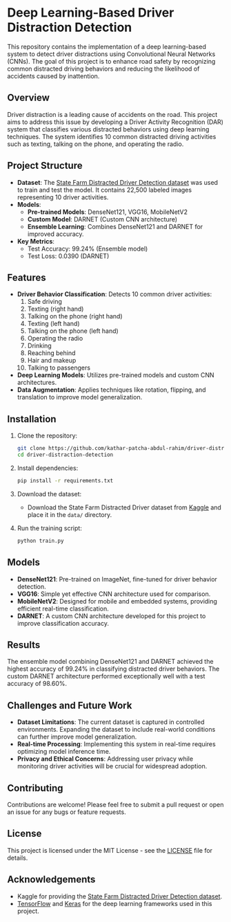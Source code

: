 # Deep Learning-Based Driver Distraction Detection

This repository contains the implementation of a deep learning-based system to detect driver distractions using Convolutional Neural Networks (CNNs). The goal of this project is to enhance road safety by recognizing common distracted driving behaviors and reducing the likelihood of accidents caused by inattention.

## Overview

Driver distraction is a leading cause of accidents on the road. This project aims to address this issue by developing a Driver Activity Recognition (DAR) system that classifies various distracted behaviors using deep learning techniques. The system identifies 10 common distracted driving activities such as texting, talking on the phone, and operating the radio.

## Project Structure

- **Dataset**: The [State Farm Distracted Driver Detection dataset](https://www.kaggle.com/competitions/state-farm-distracted-driver-detection/data) was used to train and test the model. It contains 22,500 labeled images representing 10 driver activities.
- **Models**:
  - **Pre-trained Models**: DenseNet121, VGG16, MobileNetV2
  - **Custom Model**: DARNET (Custom CNN architecture)
  - **Ensemble Learning**: Combines DenseNet121 and DARNET for improved accuracy.
- **Key Metrics**:
  - Test Accuracy: 99.24% (Ensemble model)
  - Test Loss: 0.0390 (DARNET)
  
## Features

- **Driver Behavior Classification**: Detects 10 common driver activities:
  1. Safe driving
  2. Texting (right hand)
  3. Talking on the phone (right hand)
  4. Texting (left hand)
  5. Talking on the phone (left hand)
  6. Operating the radio
  7. Drinking
  8. Reaching behind
  9. Hair and makeup
  10. Talking to passengers
- **Deep Learning Models**: Utilizes pre-trained models and custom CNN architectures.
- **Data Augmentation**: Applies techniques like rotation, flipping, and translation to improve model generalization.

## Installation

1. Clone the repository:
    ```bash
    git clone https://github.com/kathar-patcha-abdul-rahim/driver-distraction-detection.git
    cd driver-distraction-detection
    ```
2. Install dependencies:
    ```bash
    pip install -r requirements.txt
    ```

3. Download the dataset:
   - Download the State Farm Distracted Driver dataset from [Kaggle](https://www.kaggle.com/competitions/state-farm-distracted-driver-detection/data) and place it in the `data/` directory.

4. Run the training script:
    ```bash
    python train.py
    ```

## Models

- **DenseNet121**: Pre-trained on ImageNet, fine-tuned for driver behavior detection.
- **VGG16**: Simple yet effective CNN architecture used for comparison.
- **MobileNetV2**: Designed for mobile and embedded systems, providing efficient real-time classification.
- **DARNET**: A custom CNN architecture developed for this project to improve classification accuracy.

## Results

The ensemble model combining DenseNet121 and DARNET achieved the highest accuracy of 99.24% in classifying distracted driver behaviors. The custom DARNET architecture performed exceptionally well with a test accuracy of 98.60%.

## Challenges and Future Work

- **Dataset Limitations**: The current dataset is captured in controlled environments. Expanding the dataset to include real-world conditions can further improve model generalization.
- **Real-time Processing**: Implementing this system in real-time requires optimizing model inference time.
- **Privacy and Ethical Concerns**: Addressing user privacy while monitoring driver activities will be crucial for widespread adoption.

## Contributing

Contributions are welcome! Please feel free to submit a pull request or open an issue for any bugs or feature requests.

## License

This project is licensed under the MIT License - see the [LICENSE](LICENSE) file for details.

## Acknowledgements

- Kaggle for providing the [State Farm Distracted Driver Detection dataset](https://www.kaggle.com/competitions/state-farm-distracted-driver-detection/data).
- [TensorFlow](https://www.tensorflow.org/) and [Keras](https://keras.io/) for the deep learning frameworks used in this project.
